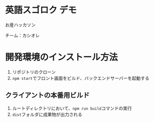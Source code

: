 # 英語スゴロク デモ

お産ハッカソン

チーム：カシオレ

# 開発環境のインストール方法
1. リポジトリのクローン
2. `npm start`でフロント画面をビルド、バックエンドサーバーを起動する

## クライアントの本番用ビルド
1. ルートディレクトリにおいて、`npm run build`コマンドの実行
2. `dist`フォルダに成果物が出力される
